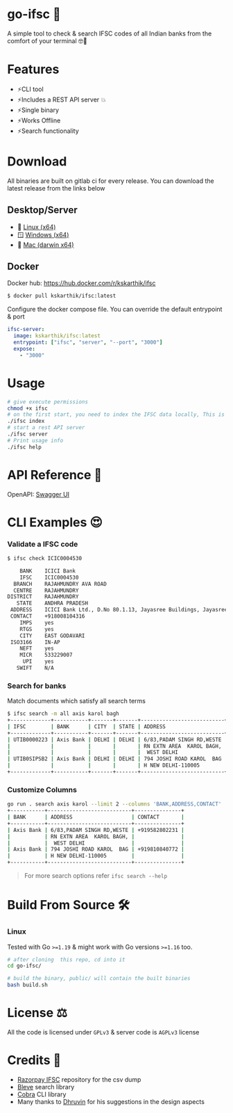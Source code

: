 # go-ifsc 🚀

A simple tool to check & search IFSC codes of all Indian banks from the comfort of your terminal 🤓💪

# Features

- ⚡CLI tool
- ⚡Includes a REST API server 💥
- ⚡Single binary
- ⚡Works Offline
- ⚡Search functionality

# Download

All binaries are built on gitlab ci for every release. You can download the latest release from the links below

## Desktop/Server

- 🐧 [Linux (x64)](https://kskarthik.gitlab.io/go-ifsc/linux/ifsc)
- 🪟 [Windows (x64)](https://kskarthik.gitlab.io/go-ifsc/win/ifsc.exe)
- 🍎 [Mac (darwin x64)](https://kskarthik.gitlab.io/go-ifsc/darwin/ifsc)

## Docker

Docker hub: https://hub.docker.com/r/kskarthik/ifsc

```sh
$ docker pull kskarthik/ifsc:latest
```

Configure the docker compose file. You can override the default entrypoint & port

```yaml
ifsc-server:
  image: kskarthik/ifsc:latest
  entrypoint: ["ifsc", "server", "--port", "3000"]
  expose:
    - "3000"
```

# Usage

```bash
# give execute permissions
chmod +x ifsc
# on the first start, you need to index the IFSC data locally, This is not required for subsequent runs.
./ifsc index
# start a rest API server
./ifsc server
# Print usage info
./ifsc help
```

# API Reference 📡

OpenAPI: [Swagger UI](https://gitlab.com/kskarthik/go-ifsc/-/blob/master/openapi.yaml?ref_type=heads)

# CLI Examples 😍

### Validate a IFSC code

```bash
$ ifsc check ICIC0004530

    BANK	ICICI Bank
    IFSC	ICIC0004530
  BRANCH	RAJAHMUNDRY AVA ROAD
  CENTRE	RAJAHMUNDRY
DISTRICT	RAJAHMUNDRY
   STATE	ANDHRA PRADESH
 ADDRESS	ICICI Bank Ltd., D.No 80.1.13, Jayasree Buildings, Jayasree Garden, AVA Road, Rajahmundry, Dist. East Godavari, Andhra Pradesh.533103
 CONTACT	+918008104316
    IMPS	yes
    RTGS	yes
    CITY	EAST GODAVARI
 ISO3166	IN-AP
    NEFT	yes
    MICR	533229007
     UPI	yes
   SWIFT	N/A
```

### Search for banks

Match documents which satisfy all search terms

```bash
$ ifsc search -m all axis karol bagh
+-------------+-----------+-------+-------+---------------------------+
| IFSC        | BANK      | CITY  | STATE | ADDRESS                   |
+-------------+-----------+-------+-------+---------------------------+
| UTIB0000223 | Axis Bank | DELHI | DELHI | 6/83,PADAM SINGH RD,WESTE |
|             |           |       |       | RN EXTN AREA  KAROL BAGH, |
|             |           |       |       |  WEST DELHI               |
| UTIB0SIPSB2 | Axis Bank | DELHI | DELHI | 794 JOSHI ROAD KAROL  BAG |
|             |           |       |       | H NEW DELHI-110005        |
+-------------+-----------+-------+-------+---------------------------+
```

### Customize Columns

```bash
go run . search axis karol --limit 2 --columns 'BANK,ADDRESS,CONTACT'
+-----------+---------------------------+---------------+
| BANK      | ADDRESS                   | CONTACT       |
+-----------+---------------------------+---------------+
| Axis Bank | 6/83,PADAM SINGH RD,WESTE | +919582802231 |
|           | RN EXTN AREA  KAROL BAGH, |               |
|           |  WEST DELHI               |               |
| Axis Bank | 794 JOSHI ROAD KAROL  BAG | +919810840772 |
|           | H NEW DELHI-110005        |               |
+-----------+---------------------------+---------------+

```

> For more search options refer `ifsc search --help`

# Build From Source 🛠️

### Linux

Tested with Go `>=1.19` & might work with Go versions `>=1.16` too.

```bash
# after cloning  this repo, cd into it
cd go-ifsc/

# build the binary, public/ will contain the built binaries
bash build.sh
```

# License ⚖️

All the code is licensed under `GPLv3` & server code is `AGPLv3` license

# Credits 🤝

- [Razorpay IFSC](https://github.com/razorpay/ifsc/releases) repository for the csv dump
- [Bleve](https://pkg.go.dev/github.com/blevesearch/bleve/v2) search library
- [Cobra](https://github.com/spf13/cobra) CLI library
- Many thanks to [Dhruvin](https://dhruvin.dev/) for his suggestions in the design aspects
